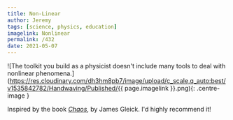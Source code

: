 ```yaml
---
title: Non-Linear
author: Jeremy
tags: [science, physics, education]
imagelink: Nonlinear
permalink: /432
date: 2021-05-07
---
```


![The toolkit you build as a physicist doesn't include many tools to deal with nonlinear phenomena.](https://res.cloudinary.com/dh3hm8pb7/image/upload/c_scale,q_auto:best/v1535842782/Handwaving/Published/{{ page.imagelink }}.png){: .centre-image }

Inspired by the book [*Chaos*](https://en.wikipedia.org/wiki/Chaos:_Making_a_New_Science), by James Gleick. I'd highly recommend it!
